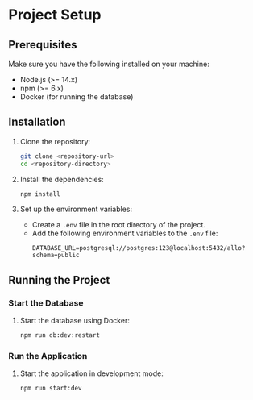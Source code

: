 # Project Setup

## Prerequisites

Make sure you have the following installed on your machine:
- Node.js (>= 14.x)
- npm (>= 6.x)
- Docker (for running the database)

## Installation

1. Clone the repository:
    ```bash
    git clone <repository-url>
    cd <repository-directory>
    ```

2. Install the dependencies:
    ```bash
    npm install
    ```

3. Set up the environment variables:
    - Create a `.env` file in the root directory of the project.
    - Add the following environment variables to the `.env` file:
        ```env
        DATABASE_URL=postgresql://postgres:123@localhost:5432/allo?schema=public
        ```

## Running the Project

### Start the Database

1. Start the database using Docker:
    ```bash
    npm run db:dev:restart
    ```

### Run the Application

1. Start the application in development mode:
    ```bash
    npm run start:dev
    ```
